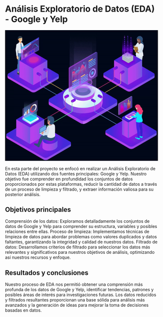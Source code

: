 # Análisis Exploratorio de Datos (EDA) - Google y Yelp

</div>

<center>

![Image](../assets/echelon-data-quipo.gif)

</center>
</div>

En esta parte del proyecto se enfocó en realizar un Análisis Exploratorio de Datos (EDA) utilizando dos fuentes principales: Google y Yelp. Nuestro objetivo fue comprender en profundidad los conjuntos de datos proporcionados por estas plataformas, reducir la cantidad de datos a través de un proceso de limpieza y filtrado, y extraer información valiosa para su posterior análisis.

## Objetivos principales

Comprensión de los datos: Exploramos detalladamente los conjuntos de datos de Google y Yelp para comprender su estructura, variables y posibles relaciones entre ellas.
Proceso de limpieza: Implementamos técnicas de limpieza de datos para abordar problemas como valores duplicados y datos faltantes, garantizando la integridad y calidad de nuestros datos.
Filtrado de datos: Desarrollamos criterios de filtrado para seleccionar los datos más relevantes y significativos para nuestros objetivos de análisis, optimizando así nuestros recursos y enfoque.

## Resultados y conclusiones

Nuestro proceso de EDA nos permitió obtener una comprensión más profunda de los datos de Google y Yelp, identificar tendencias, patrones y posibles áreas de interés para investigaciones futuras. Los datos reducidos y filtrados resultantes proporcionan una base sólida para análisis más avanzados y la generación de ideas para mejorar la toma de decisiones basadas en datos.
